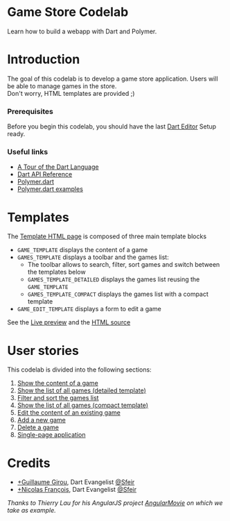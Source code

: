 Game Store Codelab
==================

Learn how to build a webapp with Dart and Polymer.  
<!--
TODO:
- Add wiki common references for images
- Tests all links
- Publish on gh-pages branches and add a link to the template
-->
# Introduction
The goal of this codelab is to develop a game store application. Users will be able to manage games in the store.  
Don't worry, HTML templates are provided ;)

### Prerequisites
Before you begin this codelab, you should have the last [Dart Editor][1] Setup ready.

### Useful links
- [A Tour of the Dart Language][2]
- [Dart API Reference][3]
- [Polymer.dart][4]
- [Polymer.dart examples][5]

# Templates
The [Template HTML page][6] is composed of three main template blocks

- `GAME_TEMPLATE` displays the content of a game
- `GAMES_TEMPLATE` displays a toolbar and the games list:
  - The toolbar allows to search, filter, sort games and switch between the templates below
  - `GAMES_TEMPLATE_DETAILED` displays the games list reusing the `GAME_TEMPLATE`
  - `GAMES_TEMPLATE_COMPACT` displays the games list with a compact template
- `GAME_EDIT_TEMPLATE` displays a form to edit a game

See the [Live preview][6] and the [HTML source](../../blob/master/template/index.html)

# User stories
This codelab is divided into the following sections:

1. [Show the content of a game](user-story-1.md)
2. [Show the list of all games (detailed template)](user-story-2.md)
3. [Filter and sort the games list](user-story-3.md)
4. [Show the list of all games (compact template)](user-story-4.md)
5. [Edit the content of an existing game](user-story-5.md)
6. [Add a new game](user-story-6.md)
7. [Delete a game](user-story-7.md)
8. [Single-page application](user-story-8.md)

# Credits

- [+Guillaume Girou](https://plus.google.com/+GuillaumeGirou), Dart Evangelist [@Sfeir](http://www.sfeir.com/)
- [+Nicolas François](https://plus.google.com/+NicolasFrancois), Dart Evangelist [@Sfeir](http://www.sfeir.com/)

_Thanks to Thierry Lau for his AngularJS project [AngularMovie](https://github.com/lauterry/angularmovie) on which we take as example._

  [1]: https://www.dartlang.org/
  [2]: https://www.dartlang.org/docs/dart-up-and-running/contents/ch02.html
  [3]: http://api.dartlang.org/docs/channels/stable/latest/
  [4]: https://www.dartlang.org/polymer-dart/
  [5]: https://github.com/sethladd/dart-polymer-dart-examples/tree/master/web
  [6]: http://htmlpreview.github.io/?https://raw.github.com/ggirou/game-store-codelab/master/template/index.html
